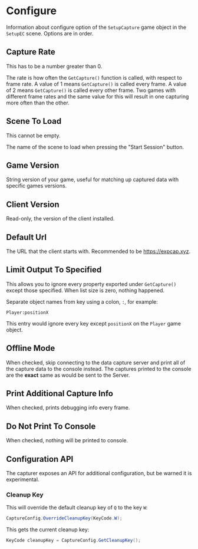 # Configure

Information about configure option of the `SetupCapture` game object in the `SetupEC` scene.
Options are in order.

## Capture Rate

This has to be a number greater than 0.

The rate is how often the `GetCapture()` function is called, with respect to frame rate.
A value of 1 means `GetCapture()` is called every frame. A value of 2 means `GetCapture()`
is called every other frame. Two games with different frame rates and the same value for this
will result in one capturing more often than the other.

## Scene To Load

This cannot be empty.

The name of the scene to load when pressing the "Start Session" button.

## Game Version

String version of your game, useful for matching up captured data with specific games versions.

## Client Version

Read-only, the version of the client installed.

## Default Url

The URL that the client starts with. Recommended to be https://expcap.xyz.

## Limit Output To Specified

This allows you to ignore every property exported under `GetCapture()` except those specified. When list size is zero, nothing happened.

Separate object names from key using a colon, `:`, for example:

```text
Player:positionX
```

This entry would ignore every key except `positionX` on the `Player` game object.

## Offline Mode

When checked, skip connecting to the data capture server and print all of the capture data to the console instead. The captures printed to the console are the **exact** same as would be sent to the Server.

## Print Additional Capture Info

When checked, prints debugging info every frame.

## Do Not Print To Console

When checked, nothing will be printed to console.

## Configuration API

The capturer exposes an API for additional configuration, but be warned it is experimental.

### Cleanup Key

This will override the default cleanup key of `Q` to the key `W`:

```csharp
CaptureConfig.OverrideCleanupKey(KeyCode.W);
```

This gets the current cleanup key:

```csharp
KeyCode cleanupKey = CaptureConfig.GetCleanupKey();
```